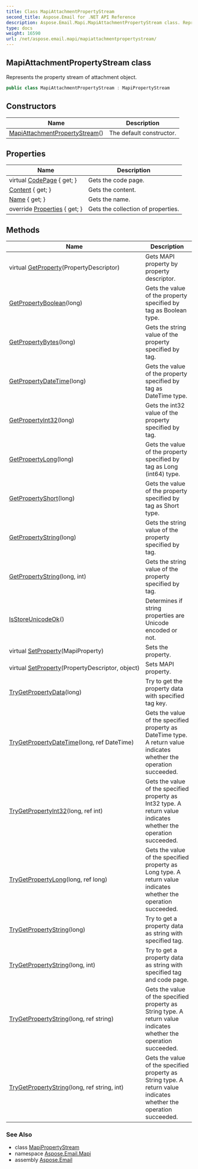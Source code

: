 ```yaml
---
title: Class MapiAttachmentPropertyStream
second_title: Aspose.Email for .NET API Reference
description: Aspose.Email.Mapi.MapiAttachmentPropertyStream class. Represents the property stream of attachment object
type: docs
weight: 16590
url: /net/aspose.email.mapi/mapiattachmentpropertystream/
---
```

## MapiAttachmentPropertyStream class

Represents the property stream of attachment object.

```csharp
public class MapiAttachmentPropertyStream : MapiPropertyStream
```

## Constructors

| Name | Description |
| --- | --- |
| [MapiAttachmentPropertyStream](mapiattachmentpropertystream/)() | The default constructor. |

## Properties

| Name | Description |
| --- | --- |
| virtual [CodePage](../../aspose.email.mapi/mapipropertycontainer/codepage/) { get; } | Gets the code page. |
| [Content](../../aspose.email.mapi/mapipropertystream/content/) { get; } | Gets the content. |
| [Name](../../aspose.email.mapi/mapipropertystream/name/) { get; } | Gets the name. |
| override [Properties](../../aspose.email.mapi/mapipropertystream/properties/) { get; } | Gets the collection of properties. |

## Methods

| Name | Description |
| --- | --- |
| virtual [GetProperty](../../aspose.email.mapi/mapipropertycontainer/getproperty/)(PropertyDescriptor) | Gets MAPI property by property descriptor. |
| [GetPropertyBoolean](../../aspose.email.mapi/mapipropertycontainer/getpropertyboolean/)(long) | Gets the value of the property specified by tag as Boolean type. |
| [GetPropertyBytes](../../aspose.email.mapi/mapipropertycontainer/getpropertybytes/)(long) | Gets the string value of the property specified by tag. |
| [GetPropertyDateTime](../../aspose.email.mapi/mapipropertycontainer/getpropertydatetime/)(long) | Gets the value of the property specified by tag as DateTime type. |
| [GetPropertyInt32](../../aspose.email.mapi/mapipropertycontainer/getpropertyint32/)(long) | Gets the int32 value of the property specified by tag. |
| [GetPropertyLong](../../aspose.email.mapi/mapipropertycontainer/getpropertylong/)(long) | Gets the value of the property specified by tag as Long (int64) type. |
| [GetPropertyShort](../../aspose.email.mapi/mapipropertycontainer/getpropertyshort/)(long) | Gets the value of the property specified by tag as Short type. |
| [GetPropertyString](../../aspose.email.mapi/mapipropertycontainer/getpropertystring/)(long) | Gets the string value of the property specified by tag. |
| [GetPropertyString](../../aspose.email.mapi/mapipropertycontainer/getpropertystring/)(long, int) | Gets the string value of the property specified by tag. |
| [IsStoreUnicodeOk](../../aspose.email.mapi/mapipropertycontainer/isstoreunicodeok/)() | Determines if string properties are Unicode encoded or not. |
| virtual [SetProperty](../../aspose.email.mapi/mapipropertycontainer/setproperty/)(MapiProperty) | Sets the property. |
| virtual [SetProperty](../../aspose.email.mapi/mapipropertycontainer/setproperty/)(PropertyDescriptor, object) | Sets MAPI property. |
| [TryGetPropertyData](../../aspose.email.mapi/mapipropertycontainer/trygetpropertydata/)(long) | Try to get the property data with specified tag key. |
| [TryGetPropertyDateTime](../../aspose.email.mapi/mapipropertycontainer/trygetpropertydatetime/)(long, ref DateTime) | Gets the value of the specified property as DateTime type. A return value indicates whether the operation succeeded. |
| [TryGetPropertyInt32](../../aspose.email.mapi/mapipropertycontainer/trygetpropertyint32/)(long, ref int) | Gets the value of the specified property as Int32 type. A return value indicates whether the operation succeeded. |
| [TryGetPropertyLong](../../aspose.email.mapi/mapipropertycontainer/trygetpropertylong/)(long, ref long) | Gets the value of the specified property as Long type. A return value indicates whether the operation succeeded. |
| [TryGetPropertyString](../../aspose.email.mapi/mapipropertycontainer/trygetpropertystring/)(long) | Try to get a property data as string with specified tag. |
| [TryGetPropertyString](../../aspose.email.mapi/mapipropertycontainer/trygetpropertystring/)(long, int) | Try to get a property data as string with specified tag and code page. |
| [TryGetPropertyString](../../aspose.email.mapi/mapipropertycontainer/trygetpropertystring/)(long, ref string) | Gets the value of the specified property as String type. A return value indicates whether the operation succeeded. |
| [TryGetPropertyString](../../aspose.email.mapi/mapipropertycontainer/trygetpropertystring/)(long, ref string, int) | Gets the value of the specified property as String type. A return value indicates whether the operation succeeded. |

### See Also

* class [MapiPropertyStream](../mapipropertystream/)
* namespace [Aspose.Email.Mapi](../../aspose.email.mapi/)
* assembly [Aspose.Email](../../)


